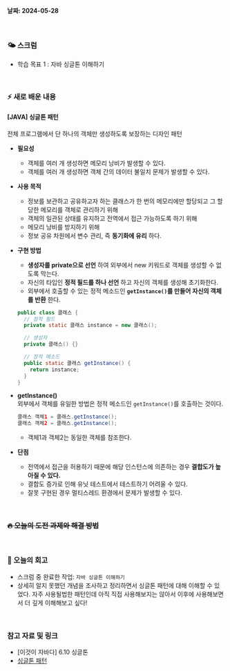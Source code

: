 #### 날짜: 2024-05-28

<br/>

### 🌤️ 스크럼

- 학습 목표 1 : 자바 싱글톤 이해하기

<br/>

### ⚡️ 새로 배운 내용

#### [JAVA] 싱글톤 패턴

전체 프로그램에서 단 하나의 객체만 생성하도록 보장하는 디자인 패턴

- **필요성**

  - 객체를 여러 개 생성하면 메모리 낭비가 발생할 수 있다.
  - 객체를 여러 개 생성하면 객체 간의 데이터 불일치 문제가 발생할 수 있다.

- **사용 목적**

  - 정보를 보관하고 공유하고자 하는 클래스가 한 번의 메모리에만 할당되고 그 할당한 메모리를 객체로 관리하기 위해
  - 객체의 일관된 상태를 유지하고 전역에서 접근 가능하도록 하기 위해
  - 메모리 낭비를 방지하기 위해
  - 정보 공유 차원에서 변수 관리, 즉 **동기화에 유리** 하다.

- **구현 방법**

  - **생성자를 private으로 선언** 하여 외부에서 new 키워드로 객체를 생성할 수 없도록 막는다.
  - 자신의 타입인 **정적 필드를 하나 선언** 하고 자신의 객체를 생성해 초기화한다.
  - 외부에서 호출할 수 있는 정적 메소드인 **`getInstance()`를 만들어 자신의 객체를 반환** 한다.

  ```java
  public class 클래스 {
    // 정적 필드
    private static 클래스 instance = new 클래스();

    // 생성자
    private 클래스() {}

    // 정적 메소드
    public static 클래스 getInstance() {
      return instance;
    }
  }
  ```

- **getInstance()**  
  외부에서 객체를 유일한 방법은 정적 메소드인 `getInstance()`를 호출하는 것이다.

  ```java
  클래스 객체1 = 클래스.getInstance();
  클래스 객체2 = 클래스.getInstance();
  ```

  - 객체1과 객체2는 동일한 객체를 참조한다.

- **단점**
  - 전역에서 접근을 허용하기 때문에 해당 인스턴스에 의존하는 경우 **결합도가 높아질 수 있다.**
  - 결합도 증가로 인해 유닛 테스트에서 테스트하기 어려울 수 있다.
  - 잘못 구현된 경우 멀티스레드 환경에서 문제가 발생할 수 있다.

<br/>

### ~~🔥 오늘의 도전 과제와 해결 방법~~

<br/>

### 🤔 오늘의 회고

- 스크럼 중 완료한 작업: `자바 싱글톤 이해하기`
- 상세히 알지 못했던 개념을 조사하고 정리하면서 싱글톤 패턴에 대해 이해할 수 있었다. 자주 사용될법한 패턴인데 아직 직접 사용해보지는 않아서 이후에 사용해보면서 더 깊게 이해해보고 싶다!

<br/>

### 참고 자료 및 링크

- [이것이 자바다] 6.10 싱글톤
- [싱글톤 패턴](https://ittrue.tistory.com/563)
